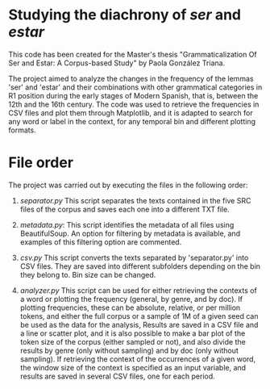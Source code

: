 # Studying the diachrony of *ser* and *estar*
This code has been created for the Master's thesis "Grammaticalization Of Ser and Estar: A Corpus-based Study" by Paola González Triana.

The project aimed to analyze the changes in the frequency of the lemmas 'ser' and 'estar' and their combinations with other grammatical categories in R1 position during the early stages of Modern Spanish, that is, between the 12th and the 16th century. The code was used to retrieve the frequencies in CSV files and plot them through Matplotlib, and it is adapted to search for any word or label in the context, for any temporal bin and different plotting formats.

# File order

The project was carried out by executing the files in the following order:

1. *separator.py*
This script separates the texts contained in the five SRC files of the corpus and saves each one into a different TXT file.

2. *metadata.py*:
This script identifies the metadata of all files using BeautifulSoup. An option for filtering by metadata is available, and examples of this filtering option are commented.

3. *csv.py*
This script converts the texts separated by 'separator.py' into CSV files. They are saved into different subfolders depending on the bin they belong to. Bin size can be changed.

5. *analyzer.py*
This script can be used for either retrieving the contexts of a word or plotting the frequency (general, by genre, and by doc). If plotting frequencies, these can be absolute, relative, or per million tokens, and either the full corpus or a sample of 1M of a given seed can be used as the data for the analysis, Results are saved in a CSV file and a line or scatter plot, and it is also possible to make a bar plot of the token size of the corpus (either sampled or not), and also divide the results by genre (only without sampling) and by doc (only without sampling). If retrieving the context of the occurrences of a given word, the window size of the context is specified as an input variable, and results are saved in several CSV files, one for each period.

